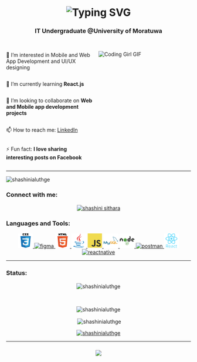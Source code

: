<h1 align="center">
  <img src="https://readme-typing-svg.herokuapp.com/?font=Righteous&size=35&center=true&vCenter=true&width=500&height=70&duration=4000&lines=Hi!+👋+I'm+Shashini+Aluthge!;" alt="Typing SVG" />
</h1>


<h3 align="center">IT Undergraduate @University of Moratuwa</h3>

<br/>

<div style="display: flex; align-items: center; justify-content: space-between; gap: 10px;">
  <div style="display: flex; flex-direction: column;">
    <p>👀 I’m interested in Mobile and Web App Development and UI/UX designing</p>
    <p>🌱 I’m currently learning <strong>React.js</strong></p>
    <p>👯 I’m looking to collaborate on <strong>Web and Mobile app development projects</strong></p>
    <p>📫 How to reach me: <a href="https://www.linkedin.com/in/shashini-sithara-64545b30b/">LinkedIn</a></p>
    <p>⚡ Fun fact: <strong>I love sharing interesting posts on Facebook</strong></p>
  </div>
  <div style="flex: 1; max-width: 50%; display: flex; justify-content: center;align:">
    <img width="400" height="300" src="https://tenor.com/view/coding-girl-gif-2332171326726785246.gif" alt="Coding Girl GIF">
  </div>
</div>

<hr/>


<p align="left"> <img src="https://komarev.com/ghpvc/?username=shashinialuthge&label=Profile%20views&color=0e75b6&style=flat" alt="shashinialuthge" /> </p>
<h3 align="left">Connect with me:</h3>
<p align="center">
<a href="https://www.linkedin.com/in/shashini-sithara-64545b30b/" target="blank"><img align="center" src="https://raw.githubusercontent.com/rahuldkjain/github-profile-readme-generator/master/src/images/icons/Social/linked-in-alt.svg" alt="shashini sithara" height="30" width="40" /></a>
</p>

<h3 align="left">Languages and Tools:</h3>
<p align="center"> <a href="https://www.w3schools.com/css/" target="_blank" rel="noreferrer"> <img src="https://raw.githubusercontent.com/devicons/devicon/master/icons/css3/css3-original-wordmark.svg" alt="css3" width="40" height="40"/> </a> <a href="https://www.figma.com/" target="_blank" rel="noreferrer"> <img src="https://www.vectorlogo.zone/logos/figma/figma-icon.svg" alt="figma" width="40" height="40"/> </a> <a href="https://www.w3.org/html/" target="_blank" rel="noreferrer"> <img src="https://raw.githubusercontent.com/devicons/devicon/master/icons/html5/html5-original-wordmark.svg" alt="html5" width="40" height="40"/> </a> <a href="https://www.java.com" target="_blank" rel="noreferrer"> <img src="https://raw.githubusercontent.com/devicons/devicon/master/icons/java/java-original.svg" alt="java" width="40" height="40"/> </a> <a href="https://developer.mozilla.org/en-US/docs/Web/JavaScript" target="_blank" rel="noreferrer"> <img src="https://raw.githubusercontent.com/devicons/devicon/master/icons/javascript/javascript-original.svg" alt="javascript" width="40" height="40"/> </a> <a href="https://www.mysql.com/" target="_blank" rel="noreferrer"> <img src="https://raw.githubusercontent.com/devicons/devicon/master/icons/mysql/mysql-original-wordmark.svg" alt="mysql" width="40" height="40"/> </a> <a href="https://nodejs.org" target="_blank" rel="noreferrer"> <img src="https://raw.githubusercontent.com/devicons/devicon/master/icons/nodejs/nodejs-original-wordmark.svg" alt="nodejs" width="40" height="40"/> </a> <a href="https://postman.com" target="_blank" rel="noreferrer"> <img src="https://www.vectorlogo.zone/logos/getpostman/getpostman-icon.svg" alt="postman" width="40" height="40"/> </a> <a href="https://reactjs.org/" target="_blank" rel="noreferrer"> <img src="https://raw.githubusercontent.com/devicons/devicon/master/icons/react/react-original-wordmark.svg" alt="react" width="40" height="40"/> </a> <a href="https://reactnative.dev/" target="_blank" rel="noreferrer"> <img src="https://reactnative.dev/img/header_logo.svg" alt="reactnative" width="40" height="40"/> </a> </p>

<hr/>
<h3 align="left">Status:</h3>
<p align="center"><img align="center" src="https://github-readme-streak-stats.herokuapp.com/?user=shashinialuthge&" alt="shashinialuthge" /></p>
<br/>
<p align="center"><img align="center" src="https://github-readme-stats.vercel.app/api/top-langs?username=shashinialuthge&show_icons=true&locale=en&layout=compact" alt="shashinialuthge" /></p>

<p align="center">&nbsp;<img align="center" src="https://github-readme-stats.vercel.app/api?username=shashinialuthge&show_icons=true&locale=en" alt="shashinialuthge" /></p>

<p align="center"> <a href="https://github.com/ryo-ma/github-profile-trophy"><img src="https://github-profile-trophy.vercel.app/?username=shashinialuthge" alt="shashinialuthge" /></a> </p>

<hr/>

<h3 align="center">
    <img src="https://readme-typing-svg.herokuapp.com/?font=Righteous&size=25&center=true&vCenter=true&width=500&height=70&duration=4000&lines=Thanks+for+visiting!+✌️;+Shoot+me+a+message+on+Linkedin!">
</h3
